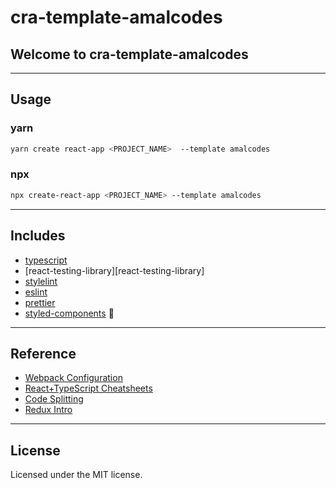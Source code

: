 # cra-template-amalcodes

## Welcome to cra-template-amalcodes

---

## Usage

### yarn

```bash
yarn create react-app <PROJECT_NAME>  --template amalcodes
```

### npx

```bash
npx create-react-app <PROJECT_NAME> --template amalcodes
```

---

## Includes

- [typescript](https://github.com/microsoft/TypeScript)
- [react-testing-library][react-testing-library]
- [stylelint](https://github.com/stylelint/stylelint)
- [eslint](https://github.com/eslint/eslint)
- [prettier](https://github.com/prettier/prettier)
- [styled-components](https://styled-components.com) 💅

---

## Reference

- [Webpack Configuration](https://webpack.js.org/configuration/)
- [React+TypeScript Cheatsheets](https://github.com/typescript-cheatsheets/react-typescript-cheatsheet)
- [Code Splitting](https://reactjs.org/docs/code-splitting.html)
- [Redux Intro](https://redux.js.org/introduction/getting-started)

---

## License

Licensed under the MIT license.
